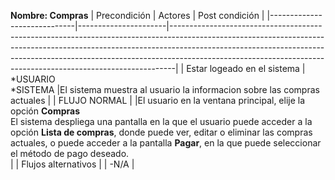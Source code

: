 **Nombre: Compras**
| Precondición | Actores | Post condición |
|-----------------------------|----------------------|-------------------------------------------------------------------------------------------------------------------------------------------------------------------------------------------------------------------------------------------------------------------------------------------------------------------------|
| Estar logeado en el sistema | *USUARIO<br>*SISTEMA |El sistema muestra al usuario la informacion sobre las compras actuales |
| FLUJO NORMAL | |El usuario en la ventana principal, elije la opción **Compras** <br> El sistema despliega una pantalla en la que el usuario puede acceder a la opción **Lista de compras**, donde puede ver, editar o eliminar las compras actuales, o puede acceder a la pantalla **Pagar**, en la que puede seleccionar el método de pago deseado. <br> |
| Flujos alternativos | | -N/A |
